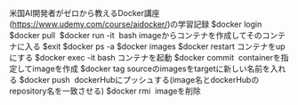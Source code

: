 米国AI開発者がゼロから教えるDocker講座(https://www.udemy.com/course/aidocker/)の学習記録
$docker login
$docker pull <image>
$docker run -it <image> bash imageからコンテナを作成してそのコンテナに入る
$exit
$docker ps -a 
$docker images
$docker restart コンテナをupにする
$docker exec -it <container> bash コンテナを起動
$docker commit <container> <image> containerを指定してimageを作成
$docker tag <source> <target> sourceのimagesをtargetに新しい名前を入れる
$docker push <image> dockerHubにプッシュする(image名とdockerHubのrepository名を一致させる)
$docker rmi <image> imageを削除